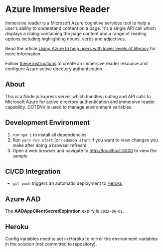 # Azure Immersive Reader

Immersive reader is a Microsoft Azure cognitive services tool to help a user's ability to understand content on a page. It's a single API call which displays a dialog containing the page content and a range of reading options including highlighting nouns, verbs and adjectives.

Read the article [Using Azure to help users with lower levels of literacy](https://www.canaxess.com.au/articles/using-azure-helps-users-with-lower-levels-literacy/) for more information.

Follow [these instructions](https://docs.microsoft.com/azure/cognitive-services/immersive-reader/how-to-create-immersive-reader) to create an immersive reader resource and configure Azure active directory authentication.

## About
This is a Node.js Express server which handles routing and API calls to Microsoft Azure for active directory authentication and immersive reader capability. DOTENV is used to manage environment variables.

## Development Environment

1. run `npm i` to install all dependencies
1. Run `yarn run start` (or `nodemon start` if you want to view changes you make after doing a browser refresh)
1. Open a web browser and navigate to [http://localhost:3000](http://localhost:3000) to view the sample

## CI/CD Integration
* `git push` triggers an automatic deployment to [Heroku](https://canaxess-immersive-reader.herokuapp.com/)

## Azure AAD
The **AADAppClientSecretExpiration** expiry is `2022-06-01`.

## Heroku
Config variables need to set in Heroku to mirror the environment variables in the solution (not committed to repository).


